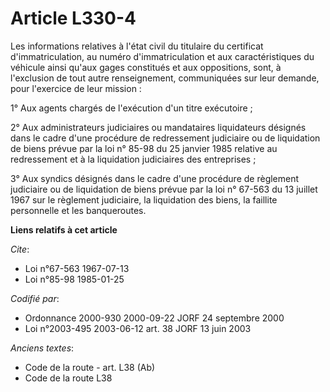 # Article L330-4

Les informations relatives à l'état civil du titulaire du certificat d'immatriculation, au numéro d'immatriculation et aux
caractéristiques du véhicule ainsi qu'aux gages constitués et aux oppositions, sont, à l'exclusion de tout autre
renseignement, communiquées sur leur demande, pour l'exercice de leur mission :

1° Aux agents chargés de l'exécution d'un titre exécutoire ;

2° Aux administrateurs judiciaires ou mandataires liquidateurs désignés dans le cadre d'une procédure de redressement
judiciaire ou de liquidation de biens prévue par la loi n° 85-98 du 25 janvier 1985 relative au redressement et à la
liquidation judiciaires des entreprises ;

3° Aux syndics désignés dans le cadre d'une procédure de règlement judiciaire ou de liquidation de biens prévue par la loi n°
67-563 du 13 juillet 1967 sur le règlement judiciaire, la liquidation des biens, la faillite personnelle et les banqueroutes.

**Liens relatifs à cet article**

_Cite_:

  - Loi n°67-563 1967-07-13
  - Loi n°85-98 1985-01-25

_Codifié par_:

  - Ordonnance 2000-930 2000-09-22 JORF 24 septembre 2000
  - Loi n°2003-495 2003-06-12 art. 38 JORF 13 juin 2003

_Anciens textes_:

  - Code de la route - art. L38 (Ab)
  - Code de la route L38
